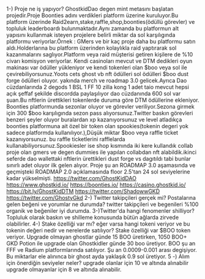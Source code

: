 1-) Proje ne iş yapıyor?
GhostkidDao degen mint metasını başlatan projedir.Proje Boonties adını verdikleri platform üzerine kuruluyor.Bu platform üzerinde Raid2earn,stake,raffle,shop,boonties(ödüllü görevler) ve topluluk leaderboardı bulunmaktadır.Aynı zamanda bu platformun alt yapısını kullanmak isteyen projelere belirli miktar da sol karşılıgında platformu veriyorlar.Örnek : GMers ve bir kaç proje daha bu platformu satın aldı.Holderlarına bu platform üzerinden kolaylıkla raid yaptırarak sol kazanmalarını saglıyor.Platform veya raid müşterisi getiren kişilere de %10 civarı komisyon veriyorlar.
Kendi casinoları mevcut ve DTM dedikleri oyun makinası var ödüller yükleniyor ve kendi tokenleri olan $boo veya sol ile çevirebiliyorsunuz.Yoots cets ghost vb nft ödülleri sol ödülleri $boo dust forge ödülleri oluyor.
yakında merch ve roadmap 3.0 gelicek.Ayrıca Dao cüzdanlarında 2 degods 1 BSL 1 FF 10 zilla kong 1 adet taio mevcut hepsi açık şeffaf şekilde discordda paylaşılıyor dao cüzdanında 600 sol var şuan.Bu nftlerin ürettikleri tokenlerde duruma göre DTM ödüllerine ekleniyor.
Boonties platformunda sezonlar oluyor ve görevler veriliyor.Sezona girmek için 300 $boo karşılıgında sezon pass alıyorsunuz.Twitter baskın görevleri benzeri şeyler oluyor buralardan xp kazanıyorsunuz ve level atladıkça boonties platformuna ait özel bir token olan spookies(tokenin degeri yok sadece platformda kullanılıyor.),Düşük miktar $boo veya raffle ticket kazanıyorsunuz.
bu raffle ticketlerini rafflelarda kullanabiliyorsunuz.Spookiesler ise shop kısmında iki kere kullandık collab proje olan gmers ve degen dummies ile yapılan collabdan nft alabildik.ikinci seferde dao wallettaki nftlerin ürettikleri dust forge vs dagıtıldı tabi bunlar sınırlı adet oluyor ilk gelen alıyor.
Proje şu an ROADMAP 3.0 aşamasında ve geçmişteki ROADMAP 2.0 açıklamasında floor 2.5'tan 24 sol seviyelerine kadar yükselmişti.
https://twitter.com/GhostKidDAO
https://www.ghostkid.io/
https://boonties.io/
https://casino.ghostkid.io/
https://bit.ly/GhostKidDTM
https://twitter.com/ShadowwGKD
https://twitter.com/GhostyGkd
2-) Twitter takipçileri gerçek mi? Postalarına gelen beğeni ve yorumlar ne durumda?
 twitter takipçileri ve begenileri %100 organik ve beğeniler iyi durumda.
3-)Twitter'da hangi fenomenler shilliyor?
 Topluluk olarak baskın ve shilleme konusunda bütün ağlarda zirvede olabilirler.
4-) Stake özelliği var mı? eğer varsa hangi tokeni veriyor ve bu tokenin değeri nedir ve nerelerde satılıyor?
  Stake özelliği var $BOO token veriyor. Upgrade olmayan ghostlar günde 15 BOO üretirken, 1050 BOO+ GKD Potion ile upgrade olan Ghostkidler günde 30 boo üretiyor. BOO şu an FFF ve Radium platformlarında satılıyor. Şu an 0.0009-0.001 arası degişiyor. Bu miktarlar ele alınınca bir ghost ayda yaklaşık 0.9 sol üretiyor.
5 -) Alım için önerdiğin seviyeler neler?
upgrade olanlar için 10 ve altında alınabilir
upgrade olmayanlar için 8 ve altında alınabilir.

